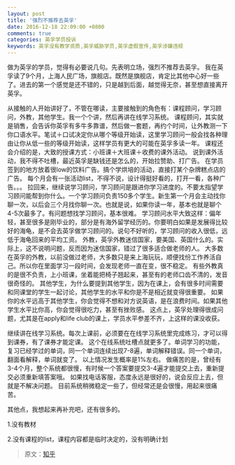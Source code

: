 ```yaml
---
layout: post
title: '强烈不推荐去英孚'
date: 2016-12-18 22:09:00 +0800
comments: true
categories: 英孚学员投诉
keywords: 英孚没有教学资质,英孚威胁学员,英孚虚假宣传,英孚涉嫌违规
---
```

做为英孚的学员，觉得有必要说几句。先表明立场，强烈不推荐去英孚。
我在英孚读了9个月，上海人民广场，旗舰店。既然是旗舰店，肯定比其他中心好一些了。进去的第一个感觉是还不错的，只是越到后面，越觉得无奈，甚至想直接离开英孚。
<!--more-->

从接触的人开始讲好了，不管在哪读，主要接触到的角色有：课程顾问，学习顾问，外教，其他学生。我一个个讲，然后再讲在线学习系统。
课程顾问，其实就是销售，会告诉你英孚有多牛多靠谱，然后做一套题，再约个时间，让外教测一下你口语水平。笔试＋口试决定你从哪个等级开始读，这里学习顾问一般会找各种理由让你从低一些的等级开始读，这样学员有更大的可能在英孚多读一年。 课程还会介绍的是，大致的授课方式：小班课＋大班课＋收费的课外活动。 说到课外活动，我不得不吐槽，最近英孚是缺钱还是怎么的，开始拉赞助、打广告。 在学员签到的地方放着很low的饮料广告。搞个学烘培的活动，直接打某个杂牌糕点店的广告。 每个月会有一张活动list，不得不说，设计得挺好看的，打开一看，各种广告。。。
拉回来，继续说学习顾问，学习顾问是跟进你学习进度的。不要太指望学习顾问能帮到你什么。一个学习顾问负责150多个学生。新生第一个月会主动找你聊一次，以后会三个月找你聊一次。也就是说，如果你读一年，基本也就是聊个4-5次最多了。有问题想找学习顾问，基本很难。 学习顾问水平大致这样：偏年轻，甚至很多是刚毕业的，部分是有海外留学经历的。你要明白如果是发展得比较好的海龟，是不会去英孚做学习顾问的。说句不好听的，学习顾问的收入很低，远低于海龟回来的平均工资。
外教，英孚外教迷信国家，要美国、英国什么的。实际上，这不说明问题，反而因为迷信国家，错过了很多适合做老师的人。 大多数在英孚的外教，以前没做过老师，大多数只是来上海玩玩，顺便找份工作养活自己。所以你在里面学习一段时间，会发现老师一直在变，很不稳定。 有些外教真的是很不负责，上小班课，坐着能把椅子翘起来，甚至有的老师口齿不清的，发音很奇怪的。
其他学生，为什么要提到其他学生，因为在课上，会有很多时间需要和同课堂的学生一起讨论，其他学生的水平和你是不是相近就变得很重要。 如果你的水平远高于其他学生，你会觉得不想和对方说英语，是在浪费时间。如果其他学生水平比你高，你会觉得很吃力，甚至有挫败感。 这点上，英孚处理得很成问题，尤其是在apply和life club的课上，学员水平参差不齐，上这样的课没收获。

继续讲在线学习系统。每次上课前，必须要在在线学习系统里完成练习，才可以得到课券，有了课券才能定课。 这个在线系统吐槽点就更多了。单词学习的功能，复习已经学过的单词，同一个单词连续出现7-8遍，单词解释错误。同一个单词，翻面看解释，单词就变了。 以上情况发生概率是1%左右。 做痛苦的是，曾经有3-4个月，整个系统都很慢，有时候一个答案要提交3-4遍才能提交上去，重新提交必须重新填答案哦。 如果找电话客服，态度永远是很好的，说会反应上去，但就是不解决问题。 目前系统稍微稳定一些了，但经常还是会很慢，用起来很痛苦。

其他点，我想起来再补充吧，还有很多的。

1.没有教材

2.没有课程的list，课程内容都是临时决定的，没有明确计划

> 原文：[知乎](https://www.zhihu.com)
